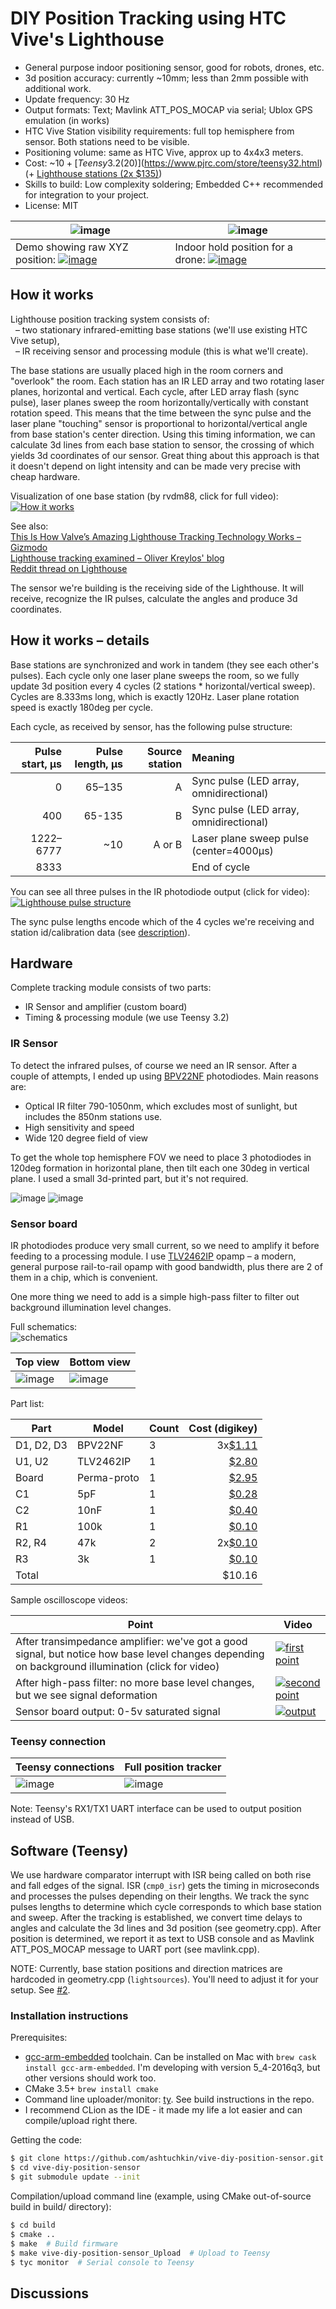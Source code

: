# DIY Position Tracking using HTC Vive's Lighthouse
 * General purpose indoor positioning sensor, good for robots, drones, etc.
 * 3d position accuracy: currently ~10mm; less than 2mm possible with additional work.
 * Update frequency: 30 Hz
 * Output formats: Text; Mavlink ATT_POS_MOCAP via serial; Ublox GPS emulation (in works)
 * HTC Vive Station visibility requirements: full top hemisphere from sensor. Both stations need to be visible.
 * Positioning volume: same as HTC Vive, approx up to 4x4x3 meters.
 * Cost: ~$10 + [Teensy 3.2 ($20)](https://www.pjrc.com/store/teensy32.html) (+ [Lighthouse stations (2x $135)](http://www.vive.com/us/accessory/base-station/))
 * Skills to build: Low complexity soldering; Embedded C++ recommended for integration to your project.
 * License: MIT

| ![image](https://cloud.githubusercontent.com/assets/627997/19845384/a4fce0e4-9ef3-11e6-95e4-6567ff374ee0.png) | ![image](https://cloud.githubusercontent.com/assets/627997/19846322/79e76980-9efb-11e6-932e-7730e75dc5f1.png) |
| --- | --- |
| Demo showing raw XYZ position: [![image](https://cloud.githubusercontent.com/assets/627997/19845646/efc3cb18-9ef5-11e6-9902-58fe30e68a12.png)](https://www.youtube.com/watch?v=Xzuns5UYP8M) | Indoor hold position for a drone: [![image](https://cloud.githubusercontent.com/assets/627997/19845426/06c64bb2-9ef4-11e6-8d2b-1bbfbc5ec368.png)](https://www.youtube.com/watch?v=7GgB5qnx6_s) |

## How it works
Lighthouse position tracking system consists of:  
&nbsp;&nbsp;– two stationary infrared-emitting base stations (we'll use existing HTC Vive setup),  
&nbsp;&nbsp;– IR receiving sensor and processing module (this is what we'll create).  

The base stations are usually placed high in the room corners and "overlook" the room.
Each station has an IR LED array and two rotating laser planes, horizontal and vertical.
Each cycle, after LED array flash (sync pulse), laser planes sweep the room horizontally/vertically with constant rotation speed.
This means that the time between the sync pulse and the laser plane "touching" sensor is proportional to horizontal/vertical angle
from base station's center direction.
Using this timing information, we can calculate 3d lines from each base station to sensor, the crossing of which yields
3d coordinates of our sensor.
Great thing about this approach is that it doesn't depend on light intensity and can be made very precise with cheap hardware.

Visualization of one base station (by rvdm88, click for full video):  
[![How it works](http://i.giphy.com/ijMzXRF3OYBZ6.gif)](https://www.youtube.com/watch?v=oqPaaMR4kY4)

See also:  
[This Is How Valve’s Amazing Lighthouse Tracking Technology Works – Gizmodo](http://gizmodo.com/this-is-how-valve-s-amazing-lighthouse-tracking-technol-1705356768)  
[Lighthouse tracking examined – Oliver Kreylos' blog](http://doc-ok.org/?p=1478)  
[Reddit thread on Lighthouse](https://www.reddit.com/r/Vive/comments/40877n/vive_lighthouse_explained/)  

The sensor we're building is the receiving side of the Lighthouse. It will receive, recognize the IR pulses, calculate
the angles and produce 3d coordinates.

## How it works – details
Base stations are synchronized and work in tandem (they see each other's pulses). Each cycle only one laser plane sweeps the room,
so we fully update 3d position every 4 cycles (2 stations * horizontal/vertical sweep). Cycles are 8.333ms long, which is
exactly 120Hz. Laser plane rotation speed is exactly 180deg per cycle.

Each cycle, as received by sensor, has the following pulse structure:

| Pulse start, µs | Pulse length, µs | Source station | Meaning |
| --------: | ---------: | -------------: | :------ |
|         0 |     65–135 |              A | Sync pulse (LED array, omnidirectional) |
|       400 |     65-135 |              B | Sync pulse (LED array, omnidirectional) |
| 1222–6777 |        ~10 |         A or B | Laser plane sweep pulse (center=4000µs) |
|      8333 |            |                | End of cycle |

You can see all three pulses in the IR photodiode output (click for video):
[![Lighthouse pulse structure](https://cloud.githubusercontent.com/assets/627997/20243190/0e54fc44-a902-11e6-90cd-a4edf2464e7e.png)](https://youtu.be/7OFeN3gl3SQ)

The sync pulse lengths encode which of the 4 cycles we're receiving and station id/calibration data
(see [description](https://github.com/nairol/LighthouseRedox/blob/master/docs/Light%20Emissions.md)).

## Hardware
Complete tracking module consists of two parts:
 * IR Sensor and amplifier (custom board)
 * Timing & processing module (we use Teensy 3.2)

### IR Sensor
To detect the infrared pulses, of course we need an IR sensor. After a couple of attempts, I ended up using 
[BPV22NF](http://www.vishay.com/docs/81509/bpv22nf.pdf) photodiodes. Main reasons are:
 * Optical IR filter 790-1050nm, which excludes most of sunlight, but includes the 850nm stations use.
 * High sensitivity and speed
 * Wide 120 degree field of view

To get the whole top hemisphere FOV we need to place 3 photodiodes in 120deg formation in horizontal plane, then tilt each one
30deg in vertical plane. I used a small 3d-printed part, but it's not required. 

![image](https://cloud.githubusercontent.com/assets/627997/20243300/cf9b5e3a-a906-11e6-9137-3b0653bf694b.png)
![image](https://cloud.githubusercontent.com/assets/627997/20243325/b84964e2-a907-11e6-92bf-8b15d8c5cbd1.png)

### Sensor board

IR photodiodes produce very small current, so we need to amplify it before feeding to a processing module. I use 
[TLV2462IP](https://store.ti.com/TLV2462IP.aspx) opamp – a modern, general purpose
rail-to-rail opamp with good bandwidth, plus there are 2 of them in a chip, which is convenient.

One more thing we need to add is a simple high-pass filter to filter out background illumination level changes.

Full schematics:  
![schematics](https://ashtuchkin.github.io/vive-diy-position-sensor/sensor-schematics.svg)

| Top view | Bottom view |
| --- | --- |
| ![image](https://cloud.githubusercontent.com/assets/627997/20243575/291a2f7a-a913-11e6-9cd9-a152f66b2817.png) | ![image](https://cloud.githubusercontent.com/assets/627997/20243577/3d91bcb6-a913-11e6-9c58-30caf060dbc3.png) |

Part list:

| Part | Model | Count | Cost (digikey) |
| --- | --- | --- | ---: |
| D1, D2, D3 | BPV22NF | 3 | 3x[$1.11](https://www.digikey.com/product-detail/en/vishay-semiconductor-opto-division/BPV22NF/751-1007-ND/1681141) |
| U1, U2 | TLV2462IP | 1 | [$2.80](https://www.digikey.com/product-detail/en/texas-instruments/TLV2462IP/296-1893-5-ND/277538) |
| Board | Perma-proto | 1 | [$2.95](https://www.digikey.com/product-detail/en/adafruit-industries-llc/1608/1528-1101-ND/5154676) |
| C1 | 5pF | 1 | [$0.28](https://www.digikey.com/product-detail/en/tdk-corporation/FG28C0G1H050CNT06/445-173467-1-ND/5812072) |
| C2 | 10nF | 1 | [$0.40](https://www.digikey.com/product-detail/en/tdk-corporation/FK24C0G1H103J/445-4750-ND/2050099) |
| R1 | 100k | 1 | [$0.10](https://www.digikey.com/product-detail/en/stackpole-electronics-inc/CF14JT100K/CF14JT100KCT-ND/1830399) |
| R2, R4 | 47k | 2 | 2x[$0.10](https://www.digikey.com/product-detail/en/stackpole-electronics-inc/CF14JT47K0/CF14JT47K0CT-ND/1830391) |
| R3 | 3k | 1 | [$0.10](https://www.digikey.com/product-detail/en/stackpole-electronics-inc/CF12JT3K00/CF12JT3K00CT-ND/1830498) |
| Total |  |  | $10.16 | 

Sample oscilloscope videos:

| Point | Video |
| --- | --- |
| After transimpedance amplifier: we've got a good signal, but notice how base level changes depending on background illumination (click for video) | [![first point](https://cloud.githubusercontent.com/assets/627997/20243649/83a717b2-a915-11e6-84d1-a4891baa33af.png)](https://youtu.be/PJGA8cOJhnc) |
| After high-pass filter: no more base level changes, but we see signal deformation | [![second point](https://cloud.githubusercontent.com/assets/627997/20243653/f532f6e4-a915-11e6-893a-b5964603dbc8.png)](https://youtu.be/ra8TT-KtqN0) |
| Sensor board output: 0-5v saturated signal | [![output](https://cloud.githubusercontent.com/assets/627997/20243669/b17aa0d6-a916-11e6-9f0a-7f499eebad14.png)](https://youtu.be/MdnZcimQteY)

### Teensy connection

| Teensy connections |  Full position tracker |
| --- | --- |
| ![image](https://cloud.githubusercontent.com/assets/627997/20243742/33e43b52-a919-11e6-9069-4cedc70f1c77.png) | ![image](https://cloud.githubusercontent.com/assets/627997/20243775/bca50ccc-a91a-11e6-8b45-33e086c21b3d.png) |

Note: Teensy's RX1/TX1 UART interface can be used to output position instead of USB. 


## Software (Teensy)

We use hardware comparator interrupt with ISR being called on both rise and fall edges of the signal. ISR (`cmp0_isr`) gets the timing 
in microseconds and processes the pulses depending on their lengths. We track the sync pulses lengths to determine which 
cycle corresponds to which base station and sweep. After the tracking is established, we convert time delays to angles and
calculate the 3d lines and 3d position (see geometry.cpp). After position is determined, we report it as text to USB console and
as Mavlink ATT_POS_MOCAP message to UART port (see mavlink.cpp).
 
NOTE: Currently, base station positions and direction matrices are hardcoded in geometry.cpp (`lightsources`). You'll need to 
adjust it for your setup. See [#2](//github.com/ashtuchkin/vive-diy-position-sensor/issues/2).

### Installation instructions

Prerequisites:
 * [gcc-arm-embedded](https://launchpad.net/gcc-arm-embedded) toolchain. Can be installed on Mac with `brew cask install gcc-arm-embedded`.
   I'm developing with version 5_4-2016q3, but other versions should work too.
 * CMake 3.5+ `brew install cmake`
 * Command line uploader/monitor: [ty](https://github.com/Koromix/ty). See build instructions in the repo.
 * I recommend CLion as the IDE - it made my life a lot easier and can compile/upload right there.

Getting the code:
```bash
$ git clone https://github.com/ashtuchkin/vive-diy-position-sensor.git
$ cd vive-diy-position-sensor
$ git submodule update --init
```

Compilation/upload command line (example, using CMake out-of-source build in build/ directory):
```bash
$ cd build
$ cmake ..
$ make  # Build firmware
$ make vive-diy-position-sensor_Upload  # Upload to Teensy
$ tyc monitor  # Serial console to Teensy
```

## Discussions
